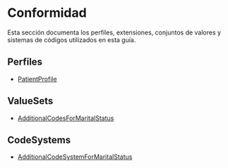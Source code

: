 # Conformidad

Esta sección documenta los perfiles, extensiones, conjuntos de valores y sistemas de códigos utilizados en esta guía.

## Perfiles

- [PatientProfile](StructureDefinition-patient-profile.html)

## ValueSets

- [AdditionalCodesForMaritalStatus](ValueSet-additional-codes-for-marital-status.html)

## CodeSystems

- [AdditionalCodeSystemForMaritalStatus](CodeSystem-additional-codesystem-for-marital-status.html)
